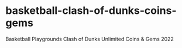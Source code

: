 # basketball-clash-of-dunks-coins-gems
Basketball Playgrounds Clash of Dunks Unlimited Coins &amp; Gems 2022
